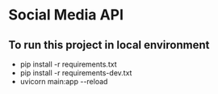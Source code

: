 # Social Media API

## To run this project in local environment

- pip install -r requirements.txt
- pip install -r requirements-dev.txt
- uvicorn main:app --reload
